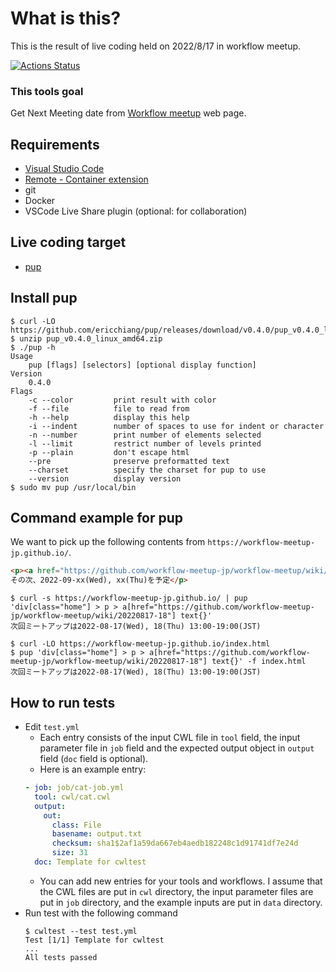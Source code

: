 # What is this?
This is the result of live coding held on 2022/8/17 in workflow meetup.

[![Actions Status](https://github.com/workflow-meetup-jp/livecoding-2022-08-17/workflows/CI/badge.svg)](https://github.com/workflow-meetup-jp/livecoding-2022-08-17/actions)

### This tools goal

Get Next Meeting date from [Workflow meetup](https://workflow-meetup-jp.github.io/) web page.

## Requirements
- [Visual Studio Code](https://code.visualstudio.com/)
- [Remote - Container extension](https://marketplace.visualstudio.com/items?itemName=ms-vscode-remote.remote-containers)
- git
- Docker
- VSCode Live Share plugin (optional: for  collaboration)

## Live coding target
- [pup](https://github.com/ericchiang/pup)



## Install pup

```console
$ curl -LO https://github.com/ericchiang/pup/releases/download/v0.4.0/pup_v0.4.0_linux_amd64.zip
$ unzip pup_v0.4.0_linux_amd64.zip
$ ./pup -h
Usage
    pup [flags] [selectors] [optional display function]
Version
    0.4.0
Flags
    -c --color         print result with color
    -f --file          file to read from
    -h --help          display this help
    -i --indent        number of spaces to use for indent or character
    -n --number        print number of elements selected
    -l --limit         restrict number of levels printed
    -p --plain         don't escape html
    --pre              preserve preformatted text
    --charset          specify the charset for pup to use
    --version          display version
$ sudo mv pup /usr/local/bin
```

## Command example for pup
We want to pick up the following contents from `https://workflow-meetup-jp.github.io/`.
```html
<p><a href="https://github.com/workflow-meetup-jp/workflow-meetup/wiki/20220817-18">次回ミートアップは2022-08-17(Wed), 18(Thu) 13:00-19:00(JST)</a>
その次、2022-09-xx(Wed), xx(Thu)を予定</p>
```
```console
$ curl -s https://workflow-meetup-jp.github.io/ | pup 'div[class="home"] > p > a[href="https://github.com/workflow-meetup-jp/workflow-meetup/wiki/20220817-18"] text{}'
次回ミートアップは2022-08-17(Wed), 18(Thu) 13:00-19:00(JST)
```

```console
$ curl -LO https://workflow-meetup-jp.github.io/index.html
$ pup 'div[class="home"] > p > a[href="https://github.com/workflow-meetup-jp/workflow-meetup/wiki/20220817-18"] text{}' -f index.html
次回ミートアップは2022-08-17(Wed), 18(Thu) 13:00-19:00(JST)
```

## How to run tests

- Edit `test.yml`
  - Each entry consists of the input CWL file in `tool` field, the input parameter file in `job` field and the expected output object in `output` field (`doc` field is optional).
  - Here is an example entry:
  ```yaml
  - job: job/cat-job.yml
    tool: cwl/cat.cwl
    output:
      out:
        class: File
        basename: output.txt
        checksum: sha1$2af1a59da667eb4aedb182248c1d91741df7e24d
        size: 31
    doc: Template for cwltest
  ```
  - You can add new entries for your tools and workflows. I assume that the CWL files are put in `cwl` directory, the input parameter files are put in `job` directory, and the example inputs are put in `data` directory.
- Run test with the following command
  ```console
  $ cwltest --test test.yml
  Test [1/1] Template for cwltest
  ...
  All tests passed
  ```
